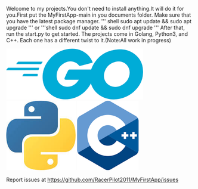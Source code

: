 Welcome to my projects.You don't need to install anything.It will do it for you.First put the MyFirstApp-main in you documents folder. Make sure that you have the latest package manager.
''' shell
sudo apt update && sudo apt upgrade
'''
or
'''shell
sudo dnf update && sudo dnf upgrade
'''
 After that, run the start.py to get started. The projects come in Golang, Python3, and C++. Each one has a different twist to it.(Note:All work in progress)


![go](https://github.com/RacerPilot2011/MyFirstApp/blob/main/image%20(2).png)![python](https://github.com/RacerPilot2011/MyFirstApp/blob/main/image.png)
![c++](https://github.com/RacerPilot2011/MyFirstApp/blob/main/image%20(1).png)

Report issues at https://github.com/RacerPilot2011/MyFirstApp/issues
